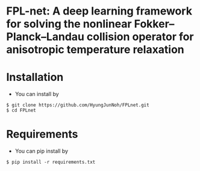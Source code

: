 # FPL-net: A deep learning framework for solving the nonlinear Fokker–Planck–Landau collision operator for anisotropic temperature relaxation

# Installation
- You can install by
```
$ git clone https://github.com/HyungJunNoh/FPLnet.git
$ cd FPLnet
```

# Requirements
- You can pip install by
```
$ pip install -r requirements.txt
```
